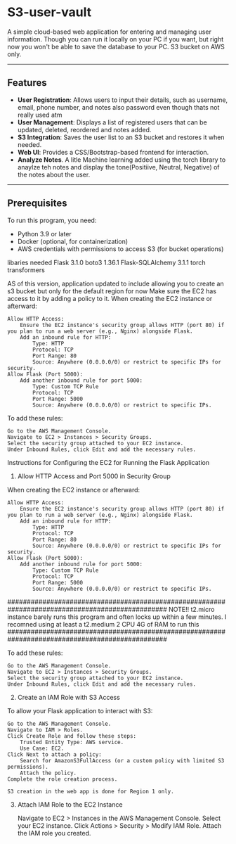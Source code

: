# S3-user-vault
A simple cloud-based web application for entering and managing user information. Though you can run it locally on your PC if you want, but right now you won't be able to save the database to your PC.  S3 bucket on AWS only.

---

## Features
- **User Registration**: Allows users to input their details, such as username, email, phone number, and notes also password even though thats not really used atm
- **User Management**: Displays a list of registered users that can be updated, deleted, reordered and notes added.
- **S3 Integration**: Saves the user list to an S3 bucket and restores it when needed.
- **Web UI**: Provides a CSS/Bootstrap-based frontend for interaction.
- **Analyze Notes**.  A litle Machine learning added using  the torch library to anaylze teh notes and display the tone(Positiive, Neutral, Negative)  of the notes about the user.
   

---


## Prerequisites
To run this program, you need:
- Python 3.9 or later
- Docker (optional, for containerization)
- AWS credentials with permissions to access S3 (for bucket operations)


libaries needed
Flask 3.1.0
boto3 1.36.1
Flask-SQLAlchemy 3.1.1
torch
transformers


AS of this version, application updated to include  allowing you to create an s3 bucket but only for the default region  for now
Make sure the EC2 has access to it by adding a policy to it. 
When creating the EC2 instance or afterward:

    Allow HTTP Access:
        Ensure the EC2 instance's security group allows HTTP (port 80) if you plan to run a web server (e.g., Nginx) alongside Flask.
        Add an inbound rule for HTTP:
            Type: HTTP
            Protocol: TCP
            Port Range: 80
            Source: Anywhere (0.0.0.0/0) or restrict to specific IPs for security.
    Allow Flask (Port 5000):
        Add another inbound rule for port 5000:
            Type: Custom TCP Rule
            Protocol: TCP
            Port Range: 5000
            Source: Anywhere (0.0.0.0/0) or restrict to specific IPs.

To add these rules:

    Go to the AWS Management Console.
    Navigate to EC2 > Instances > Security Groups.
    Select the security group attached to your EC2 instance.
    Under Inbound Rules, click Edit and add the necessary rules.



Instructions for Configuring the EC2 for Running the Flask Application
1. Allow HTTP Access and Port 5000 in Security Group

When creating the EC2 instance or afterward:

    Allow HTTP Access:
        Ensure the EC2 instance's security group allows HTTP (port 80) if you plan to run a web server (e.g., Nginx) alongside Flask.
        Add an inbound rule for HTTP:
            Type: HTTP
            Protocol: TCP
            Port Range: 80
            Source: Anywhere (0.0.0.0/0) or restrict to specific IPs for security.
    Allow Flask (Port 5000):
        Add another inbound rule for port 5000:
            Type: Custom TCP Rule
            Protocol: TCP
            Port Range: 5000
            Source: Anywhere (0.0.0.0/0) or restrict to specific IPs.


#################################################################################################
    NOTE!! t2.micro instance barely runs this program and often locks up within a few minutes. 
           I recomned using  at least a t2.medium   2 CPU 4G of RAM to run this
#################################################################################################

To add these rules:

    Go to the AWS Management Console.
    Navigate to EC2 > Instances > Security Groups.
    Select the security group attached to your EC2 instance.
    Under Inbound Rules, click Edit and add the necessary rules.

2. Create an IAM Role with S3 Access

To allow your Flask application to interact with S3:

    Go to the AWS Management Console.
    Navigate to IAM > Roles.
    Click Create Role and follow these steps:
        Trusted Entity Type: AWS service.
        Use Case: EC2.
    Click Next to attach a policy:
        Search for AmazonS3FullAccess (or a custom policy with limited S3 permissions).
        Attach the policy.
    Complete the role creation process.
    
    S3 creation in the web app is done for Region 1 only. 

3. Attach IAM Role to the EC2 Instance

    Navigate to EC2 > Instances in the AWS Management Console.
    Select your EC2 instance.
    Click Actions > Security > Modify IAM Role.
    Attach the IAM role you created.

